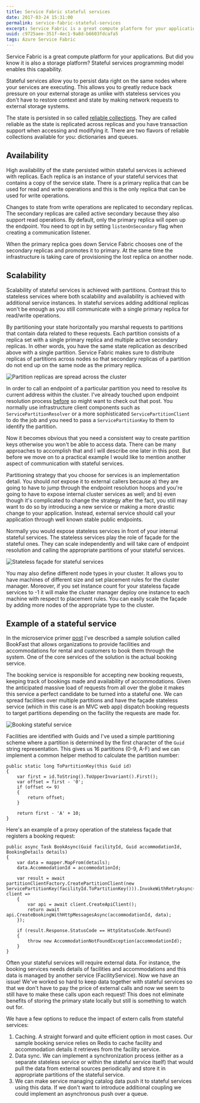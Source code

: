 ```yaml
---
title: Service Fabric stateful services
date: 2017-03-24 15:31:00
permalink: service-fabric-stateful-services
excerpt: Service Fabric is a great compute platform for your applications. But did you know it is also a storage platform? Stateful services programming model enables this capability. Stateful services allow you to persist data right on the same nodes where your services are executing.
uuid: c9725aee-351f-4ec1-9a8d-b6603fdcafa5
tags: Azure Service Fabric
---
```


Service Fabric is a great compute platform for your applications. But did you know it is also a storage platform? Stateful services programming model enables this capability.

Stateful services allow you to persist data right on the same nodes where your services are executing. This allows you to greatly reduce back pressure on your external storage as unlike with stateless services you don't have to restore context and state by making network requests to external storage systems.

The state is persisted in so called [reliable collections](https://docs.microsoft.com/en-us/azure/service-fabric/service-fabric-reliable-services-reliable-collections). They are called reliable as the state is replicated across replicas and you have transaction support when accessing and modifying it. There are two flavors of reliable collections available for you: dictionaries and queues.

## Availability

High availability of the state persisted within stateful services is achieved with replicas. Each replica is an instance of your stateful services that contains a copy of the service state. There is a primary replica that can be used for read and write operations and this is the only replica that can be used for write operations.

Changes to state from write operations are replicated to secondary replicas. The secondary replicas are called active secondary because they also support read operations. By default, only the primary replica will open up the endpoint. You need to opt in by setting `listenOnSecondary` flag when creating a communication listener.

When the primary replica goes down Service Fabric chooses one of the secondary replicas and promotes it to primary. At the same time the infrastructure is taking care of provisioning the lost replica on another node.

## Scalability

Scalability of stateful services is achieved with partitions. Contrast this to stateless services where both scalability and availability is achieved with additional service instances. In stateful services adding additional replicas won't be enough as you still communicate with a single primary replica for read/write operations.

By partitioning your state horizontally you marshal requests to partitions that contain data related to these requests. Each partition consists of a replica set with a single primary replica and multiple active secondary replicas. In other words, you have the same state replication as described above with a single partition. Service Fabric makes sure to distribute replicas of partitions across nodes so that secondary replicas of a partition do not end up on the same node as the primary replica.

![Partition replicas are spread across the cluster](https://blogcontent.azureedge.net/2017/03/Service-Fabric-partitions.png)

In order to call an endpoint of a particular partition you need to resolve its current address within the cluster. I've already touched upon endpoint resolution process [before](https://dzimchuk.net/implementing-a-rest-client-for-internal-communication-in-service-fabric/) so might want to check out that post. You normally use infrastructure client components such as `ServicePartitionResolver` or a more sophisticated `ServicePartitionClient` to do the job and you need to pass a `ServicePartitionKey` to them to identify the partition.

Now it becomes obvious that you need a consistent way to create partition keys otherwise you won't be able to access data. There can be many approaches to accomplish that and I will describe one later in this post. But before we move on to a practical example I would like to mention another aspect of communication with stateful services.

Partitioning strategy that you choose for services is an implementation detail. You should *not* expose it to external callers because a) they are going to have to jump through the endpoint resolution hoops and you're going to have to expose internal cluster services as well; and b) even though it's complicated to change the strategy after the fact, you still may want to do so by introducing a new service or making a more drastic change to your application. Instead, external service should call your application through well known stable public endpoints.

Normally you would expose stateless services in front of your internal stateful services. The stateless services play the role of façade for the stateful ones. They can scale independently and will take care of endpoint resolution and calling the appropriate partitions of your stateful services.

![Stateless façade for stateful services](https://blogcontent.azureedge.net/2017/03/SF-internal-communication--stateless-facade--1-.png)

You may also define different node types in your cluster. It allows you to have machines of different size and set placement rules for the cluster manager. Moreover, if you set instance count for your stateless façade services to -1 it will make the cluster manager deploy one instance to each machine with respect to placement rules. You can easily scale the façade by adding more nodes of the appropriate type to the cluster.

## Example of a stateful service

In the microservice primer [post](https://dzimchuk.net/microservices-primer-with-azure-service-fabric/) I've described a sample solution called BookFast that allows organizations to provide facilities and accommodations for rental and customers to book them through the system. One of the core services of the solution is the actual booking service.

The booking service is responsible for accepting new booking requests, keeping track of bookings made and availability of accommodations. Given the anticipated massive load of requests from all over the globe it makes this service a perfect candidate to be turned into a stateful one. We can spread facilities over multiple partitions and have the façade stateless service (which in this case is an MVC web app) dispatch booking requests to target partitions depending on the facility the requests are made for.

![Booking stateful service](https://blogcontent.azureedge.net/2017/03/BookFast---SF---stateful.png)

Facilities are identified with Guids and I've used a simple partitioning scheme where a partition is determined by the first character of the `Guid` string representation. This gives us 16 partitions (0-9, A-F) and we can implement a common helper method to calculate the partition number:

```
public static long ToPartitionKey(this Guid id)
{
    var first = id.ToString().ToUpperInvariant().First();
    var offset = first - '0';
    if (offset <= 9)
    {
        return offset;
    }

    return first - 'A' + 10;
}
```

Here's an example of a proxy operation of the stateless façade that registers a booking request:

```
public async Task BookAsync(Guid facilityId, Guid accommodationId, BookingDetails details)
{
    var data = mapper.MapFrom(details);
    data.AccommodationId = accommodationId;

    var result = await partitionClientFactory.CreatePartitionClient(new ServicePartitionKey(facilityId.ToPartitionKey())).InvokeWithRetryAsync(async client =>
    {
        var api = await client.CreateApiClient();
        return await api.CreateBookingWithHttpMessagesAsync(accommodationId, data);
    });
    
    if (result.Response.StatusCode == HttpStatusCode.NotFound)
    {
        throw new AccommodationNotFoundException(accommodationId);
    }
}
```

Often your stateful services will require external data. For instance, the booking services needs details of facilities and accommodations and this data is managed by another service (FacilityService). Now we have an issue! We've worked so hard to keep data together with stateful services so that we don't have to pay the price of external calls and now we seem to still have to make these calls upon each request! This does not eliminate benefits of storing the primary state locally but still is something to watch out for.

We have a few options to reduce the impact of extern calls from stateful services:

1. Caching. A straight forward and quite efficient option in most cases. Our sample booking service relies on Redis to cache facility and accommodation details it retrieves from the facility service.
2. Data sync. We can implement a synchronization process (either as a separate stateless service or within the stateful service itself) that would pull the data from external sources periodically and store it in appropriate partitions of the stateful service.
3. We can make service managing catalog data push it to stateful services using this data. If we don't want to introduce additional coupling we could implement an asynchronous push over a queue.